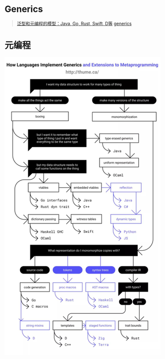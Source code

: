 # Generics

> [泛型和元编程的模型：Java, Go, Rust, Swift, D等](https://zhuanlan.zhihu.com/p/287965990)
> [generics](https://thume.ca/2019/07/14/a-tour-of-metaprogramming-models-for-generics/)


# 元编程

![Alt text](./img/generic_and_meta.png)

